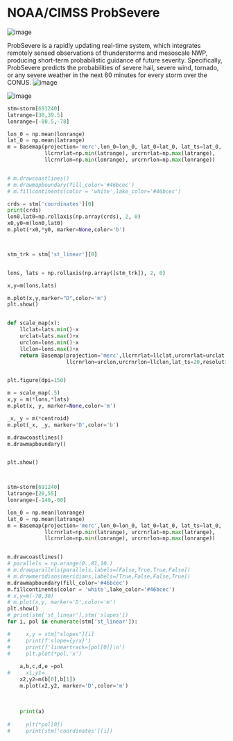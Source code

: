 # NOAA/CIMSS ProbSevere 
![image](https://user-images.githubusercontent.com/76945789/135806587-906118ea-f098-42dd-95b0-1ec1eb2ede51.png)



ProbSevere is a rapidly updating real-time system, which integrates remotely sensed observations of thunderstorms and mesoscale NWP, producing short-term probabilistic guidance of future severity. Specifically, ProbSevere predicts the probabilities of severe hail, severe wind, tornado, or any severe weather in the next 60 minutes for every storm over the CONUS.
![image](https://user-images.githubusercontent.com/76945789/135806563-c23d941c-7b03-465b-bbc8-838fa99744a3.png)


![image](https://user-images.githubusercontent.com/76945789/135806503-02ba51bd-9af2-499a-81b1-9089104fe9a1.png)

```python
stm=storm[691240]
latrange=[38,39.5]
lonrange=[-80.5,-78]

lon_0 = np.mean(lonrange)
lat_0 = np.mean(latrange)
m = Basemap(projection='merc',lon_0=lon_0, lat_0=lat_0, lat_ts=lat_0,
            llcrnrlat=np.min(latrange), urcrnrlat=np.max(latrange),
            llcrnrlon=np.min(lonrange), urcrnrlon=np.max(lonrange))


# m.drawcoastlines()
# m.drawmapboundary(fill_color='#46bcec')
# m.fillcontinents(color = 'white',lake_color='#46bcec')

crds = stm['coordinates'][0]
print(crds)
lon0,lat0=np.rollaxis(np.array(crds), 2, 0)
x0,y0=m(lon0,lat0)
m.plot(*x0,*y0, marker=None,color='b')



stm_trk = stm['st_linear'][0]


lons, lats = np.rollaxis(np.array([stm_trk]), 2, 0)

x,y=m(lons,lats)

m.plot(x,y,marker="D",color='m')
plt.show()

```



``` python

def scale_map(x):
    llclat=lats.min()-x
    urclat=lats.max()+x
    urclon=lons.min()-x
    llclon=lons.max()+x
    return Basemap(projection='merc',llcrnrlat=llclat,urcrnrlat=urclat,
                   llcrnrlon=urclon,urcrnrlon=llclon,lat_ts=20,resolution='c') 


plt.figure(dpi=150)

m = scale_map(.5)
x,y = m(*lons,*lats) 
m.plot(x, y, marker=None,color='m')

_x,_y = m(*centroid) 
m.plot(_x, _y, marker='D',color='b')

m.drawcoastlines() 
m.drawmapboundary()


plt.show()



stm=storm[691240]
latrange=[20,55]
lonrange=[-140,-60]

lon_0 = np.mean(lonrange)
lat_0 = np.mean(latrange)
m = Basemap(projection='merc',lon_0=lon_0, lat_0=lat_0, lat_ts=lat_0,
            llcrnrlat=np.min(latrange), urcrnrlat=np.max(latrange),
            llcrnrlon=np.min(lonrange), urcrnrlon=np.max(lonrange))


m.drawcoastlines()
# parallels = np.arange(0.,81,10.)
# m.drawparallels(parallels,labels=[False,True,True,False])
# m.drawmeridians(meridians,labels=[True,False,False,True])
m.drawmapboundary(fill_color='#46bcec')
m.fillcontinents(color = 'white',lake_color='#46bcec')
# x,y=m(-70,30)
# m.plot(x,y, marker='D',color='m')
plt.show()
# print(stm['st_linear'],stm['slopes'])
for i, pol in enumerate(stm['st_linear']):

#     x,y = stm["slopes"][i]
#     print(f'slope={y/x}')
#     print(f'lineartrack={pol[0]}\n')
#     plt.plot(*pol,'x')
    
    a,b,c,d,e =pol
#     x1,y1=
    x2,y2=m(b[0],b[1])
    m.plot(x2,y2, marker='D',color='m')
    
    
    
    print(a)
   
#     plt(*pol[0])
#     print(stm['coordinates'][i])





```
